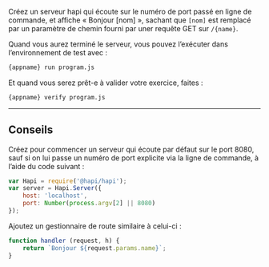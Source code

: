 Créez un serveur hapi qui écoute sur le numéro de port passé en
ligne de commande, et affiche « Bonjour [nom] », sachant que `[nom]`
est remplacé par un paramètre de chemin fourni par uner requête GET
sur `/{name}`.

Quand vous aurez terminé le serveur, vous pouvez l’exécuter dans
l’environnement de test avec :

```sh
{appname} run program.js
```

Et quand vous serez prêt-e à valider votre exercice, faites :

```sh
{appname} verify program.js
```

-----------------------------------------------------------------

## Conseils

Créez pour commencer un serveur qui écoute par défaut sur le port 8080,
sauf si on lui passe un numéro de port explicite via la ligne de commande,
à l’aide du code suivant :

```js
var Hapi = require('@hapi/hapi');
var server = Hapi.Server({
    host: 'localhost',
    port: Number(process.argv[2] || 8080)
});
```

Ajoutez un gestionnaire de route similaire à celui-ci :

```js
function handler (request, h) {
    return `Bonjour ${request.params.name}`;
}
```
